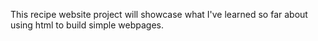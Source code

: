 This recipe website project will showcase what I've learned so far about using html to build simple webpages.